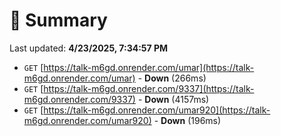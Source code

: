 # 📖 Summary
Last updated: **4/23/2025, 7:34:57 PM**

- `GET` [https://talk-m6gd.onrender.com/umar](https://talk-m6gd.onrender.com/umar) - **Down** (266ms)
- `GET` [https://talk-m6gd.onrender.com/9337](https://talk-m6gd.onrender.com/9337) - **Down** (4157ms)
- `GET` [https://talk-m6gd.onrender.com/umar920](https://talk-m6gd.onrender.com/umar920) - **Down** (196ms)
